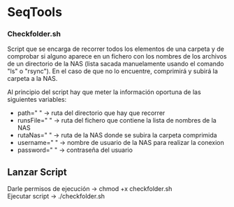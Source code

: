 # SeqTools

<h3>Checkfolder.sh</h3>
Script que se encarga de recorrer todos los elementos de una carpeta y de comprobar si alguno aparece en un fichero con los nombres de los archivos de un directorio de la NAS (lista sacada manuelamente usando el comando "ls" o "rsync"). 
En el caso de que no lo encuentre, comprimirá y subirá la carpeta a la NAS.

Al principio del script hay que meter la información oportuna de las siguientes variables:
<ul>
  <li>path=" " -> ruta del directorio que hay que recorrer
  <li>runsFile=" " -> ruta del fichero que contiene la lista de nombres de la NAS
  <li>rutaNas=" " -> ruta de la NAS donde se subira la carpeta comprimida
  <li>username=" " -> nombre de usuario de la NAS para realizar la conexion
  <li>password=" " -> contraseña del usuario
</ul>

<h2>Lanzar Script</h2>
Darle permisos de ejecución -> chmod +x checkfolder.sh <br>
Ejecutar script -> ./checkfolder.sh
